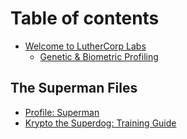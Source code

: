 # Table of contents

* [Welcome to LutherCorp Labs](README.md)
  * [Genetic & Biometric Profiling](readme/genetic-and-biometric-profiling.md)

## The Superman Files <a href="#superman-files" id="superman-files"></a>

* [Profile: Superman](superman-files/profile-superman.md)
* [Krypto the Superdog: Training Guide](superman-files/krypto_training.md)
